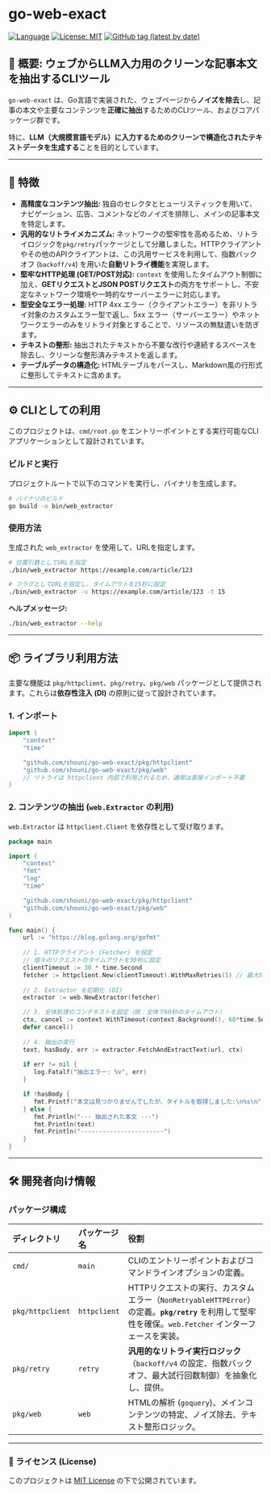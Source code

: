# go-web-exact

[![Language](https://img.shields.io/badge/Language-Go-blue)](https://golang.org/)
[![License: MIT](https://img.shields.io/badge/License-MIT-yellow.svg)](https://github.com/shouni/go-web-exact/blob/develop/LICENSE)
[![GitHub tag (latest by date)](https://img.shields.io/github/v/tag/shouni/go-web-exact)](https://github.com/shouni/go-web-exact/tags)

## 🎯 概要: ウェブからLLM入力用のクリーンな記事本文を抽出するCLIツール

`go-web-exact` は、Go言語で実装された、ウェブページから**ノイズを除去**し、記事の本文や主要なコンテンツを**正確に抽出**するためのCLIツール、およびコアパッケージ群です。

特に、**LLM（大規模言語モデル）に入力するためのクリーンで構造化されたテキストデータを生成する**ことを目的としています。

-----

## 🚀 特徴

* **高精度なコンテンツ抽出:** 独自のセレクタとヒューリスティックを用いて、ナビゲーション、広告、コメントなどのノイズを排除し、メインの記事本文を特定します。
* **汎用的なリトライメカニズム:** ネットワークの堅牢性を高めるため、リトライロジックを`pkg/retry`パッケージとして分離しました。HTTPクライアントやその他のAPIクライアントは、この汎用サービスを利用して、指数バックオフ (`backoff/v4`) を用いた**自動リトライ機能**を実現します。
* **堅牢なHTTP処理 (GET/POST対応):** `context` を使用したタイムアウト制御に加え、**GETリクエストとJSON POSTリクエスト**の両方をサポートし、不安定なネットワーク環境や一時的なサーバーエラーに対応します。
* **型安全なエラー処理:** HTTP 4xx エラー（クライアントエラー）を非リトライ対象のカスタムエラー型で返し、5xx エラー（サーバーエラー）やネットワークエラーのみをリトライ対象とすることで、リソースの無駄遣いを防ぎます。
* **テキストの整形:** 抽出されたテキストから不要な改行や連続するスペースを除去し、クリーンな整形済みテキストを返します。
* **テーブルデータの構造化:** HTMLテーブルをパースし、Markdown風の行形式に整形してテキストに含めます。

-----

## ⚙️ CLIとしての利用

このプロジェクトは、`cmd/root.go` をエントリーポイントとする実行可能なCLIアプリケーションとして設計されています。

### ビルドと実行

プロジェクトルートで以下のコマンドを実行し、バイナリを生成します。

```bash
# バイナリのビルド
go build -o bin/web_extractor
```

### 使用方法

生成された `web_extractor` を使用して、URLを指定します。

```bash
# 位置引数としてURLを指定
./bin/web_extractor https://example.com/article/123

# フラグとしてURLを指定し、タイムアウトを15秒に設定
./bin/web_extractor -u https://example.com/article/123 -t 15
```

**ヘルプメッセージ:**

```bash
./bin/web_extractor --help
```

-----

## 📦 ライブラリ利用方法

主要な機能は `pkg/httpclient`、`pkg/retry`、`pkg/web` パッケージとして提供されます。これらは**依存性注入 (DI)** の原則に従って設計されています。

### 1\. インポート

```go
import (
    "context"
    "time"

    "github.com/shouni/go-web-exact/pkg/httpclient" 
    "github.com/shouni/go-web-exact/pkg/web"      
    // リトライは httpclient 内部で利用されるため、通常は直接インポート不要
)
```

### 2\. コンテンツの抽出 (`web.Extractor` の利用)

`web.Extractor` は `httpclient.Client` を依存性として受け取ります。

```go
package main

import (
    "context"
    "fmt"
    "log"
    "time"

    "github.com/shouni/go-web-exact/pkg/httpclient" 
    "github.com/shouni/go-web-exact/pkg/web"
)

func main() {
    url := "https://blog.golang.org/gofmt"
    
    // 1. HTTPクライアント (Fetcher) を設定
    // 個々のリクエストのタイムアウトを30秒に設定
    clientTimeout := 30 * time.Second 
    fetcher := httpclient.New(clientTimeout).WithMaxRetries(5) // 最大5回のリトライを設定
    
    // 2. Extractor を初期化 (DI)
    extractor := web.NewExtractor(fetcher)

    // 3. 全体処理のコンテキストを設定（例：全体で60秒のタイムアウト）
    ctx, cancel := context.WithTimeout(context.Background(), 60*time.Second)
    defer cancel()
    
    // 4. 抽出の実行
    text, hasBody, err := extractor.FetchAndExtractText(url, ctx)
    
    if err != nil {
       log.Fatalf("抽出エラー: %v", err)
    }

    if !hasBody {
       fmt.Printf("本文は見つかりませんでしたが、タイトルを取得しました:\n%s\n", text)
    } else {
       fmt.Println("--- 抽出された本文 ---")
       fmt.Println(text)
       fmt.Println("-----------------------")
    }
}
```

-----

## 🛠️ 開発者向け情報

### パッケージ構成

| ディレクトリ | パッケージ名 | 役割 |
| :--- | :--- | :--- |
| `cmd/` | `main` | CLIのエントリーポイントおよびコマンドラインオプションの定義。 |
| `pkg/httpclient` | `httpclient` | HTTPリクエストの実行、カスタムエラー（`NonRetryableHTTPError`）の定義。**`pkg/retry`** を利用して堅牢性を確保。`web.Fetcher` インターフェースを実装。 |
| `pkg/retry` | `retry` | **汎用的なリトライ実行ロジック**（`backoff/v4` の設定、指数バックオフ、最大試行回数制御）を抽象化し、提供。 |
| `pkg/web` | `web` | HTMLの解析 (`goquery`)、メインコンテンツの特定、ノイズ除去、テキスト整形ロジック。 |

-----

### 📜 ライセンス (License)

このプロジェクトは [MIT License](https://opensource.org/licenses/MIT) の下で公開されています。
